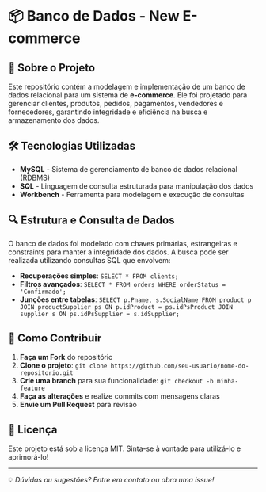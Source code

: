 # 📦 Banco de Dados - New E-commerce

## 🚀 Sobre o Projeto
Este repositório contém a modelagem e implementação de um banco de dados relacional para um sistema de **e-commerce**. Ele foi projetado para gerenciar clientes, produtos, pedidos, pagamentos, vendedores e fornecedores, garantindo integridade e eficiência na busca e armazenamento dos dados.

## 🛠 Tecnologias Utilizadas
- **MySQL** - Sistema de gerenciamento de banco de dados relacional (RDBMS)
- **SQL** - Linguagem de consulta estruturada para manipulação dos dados
- **Workbench** - Ferramenta para modelagem e execução de consultas

## 🔍 Estrutura e Consulta de Dados
O banco de dados foi modelado com chaves primárias, estrangeiras e constraints para manter a integridade dos dados. A busca pode ser realizada utilizando consultas SQL que envolvem:

- **Recuperações simples**: `SELECT * FROM clients;`
- **Filtros avançados**: `SELECT * FROM orders WHERE orderStatus = 'Confirmado';`
- **Junções entre tabelas**: `SELECT p.Pname, s.SocialName FROM product p JOIN productSupplier ps ON p.idProduct = ps.idPsProduct JOIN supplier s ON ps.idPsSupplier = s.idSupplier;`

## 🤝 Como Contribuir
1. **Faça um Fork** do repositório
2. **Clone o projeto**: `git clone https://github.com/seu-usuario/nome-do-repositorio.git`
3. **Crie uma branch** para sua funcionalidade: `git checkout -b minha-feature`
4. **Faça as alterações** e realize commits com mensagens claras
5. **Envie um Pull Request** para revisão

## 📄 Licença
Este projeto está sob a licença MIT. Sinta-se à vontade para utilizá-lo e aprimorá-lo!

---
💡 *Dúvidas ou sugestões? Entre em contato ou abra uma issue!* 
